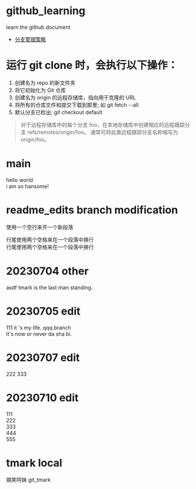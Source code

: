 # github_learning
learn the github document

- [分支管理策略](branch_policy.md)

# 运行 git clone 时，会执行以下操作：
1. 创建名为 repo 的新文件夹
2. 将它初始化为 Git 仓库
3. 创建名为 origin 的远程存储库，指向用于克隆的 URL
4. 将所有的仓库文件和提交下载到那里; 如 git fetch --all
5. 默认分支已检出; git checkout default
> 对于远程存储库中的每个分支 foo，在本地存储库中创建相应的远程跟踪分支 refs/remotes/origin/foo。 通常可将此类远程跟踪分支名称缩写为 origin/foo。

# main
hello world  
i am so hansome!  

# readme_edits branch modification
使用一个空行来开一个新段落

行尾使用两个空格来在一个段落中换行  
行尾使用两个空格来在一个段落中换行  

# 20230704 other
asdf
tmark is the last man standing.

# 20230705 edit
111
it 's my life. qqq branch  
It's now or never
da sha bi.

# 20230707 edit
222
333

# 20230710 edit
111  
222  
333  
444  
555  

# tmark local
搞笑阿妹
git_tmark
